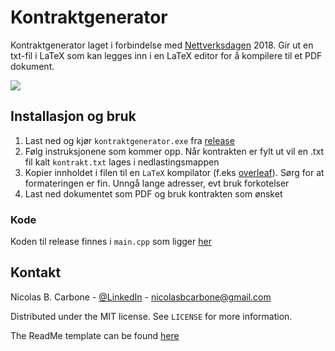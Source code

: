 # Kontraktgenerator
Kontraktgenerator laget i forbindelse med [Nettverksdagen](http://nettverksdagene.no/) 2018. Gir 
ut en txt-fil i LaTeX som kan legges inn i en LaTeX editor for å kompilere til et PDF dokument.

![](https://i0.wp.com/news.bitcoin.com/wp-content/uploads/2018/09/TokenGen-Smart-Contract-Creator-for-the-Token-Economy1.png?ssl=1)

## Installasjon og bruk

1. Last ned og kjør `kontraktgenerator.exe` fra [release](https://github.com/nicolabc/Kontraktgenerator/releases) 
2. Følg instruksjonene som kommer opp. Når kontrakten er fylt ut vil 
en .txt fil kalt `kontrakt.txt` lages i nedlastingsmappen
3. Kopier innholdet i filen til en `LaTeX` kompilator (f.eks 
[overleaf](https://www.overleaf.com/project)). Sørg for at formateringen er fin. Unngå lange adresser, evt bruk forkotelser
4. Last ned dokumentet som PDF og bruk kontrakten som ønsket

### Kode

Koden til release finnes i `main.cpp` som ligger [her](https://github.com/nicolabc/Kontraktgenerator/blob/1.0/Code/Kontraktgenerator/main.cpp)
## Kontakt

Nicolas B. Carbone - [@LinkedIn](https://www.linkedin.com/in/nicolas-blystad-carbone-b46378150/) - nicolasbcarbone@gmail.com

Distributed under the MIT license. See ``LICENSE`` for more information.

The ReadMe template can be found [here](https://github.com/dbader/readme-template)
